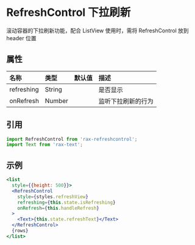 # RefreshControl 下拉刷新

滚动容器的下拉刷新功能，配合 ListView 使用时，需将 RefreshControl 放到 header 位置

## 属性

| 名称         | 类型     | 默认值  | 描述        |
| :--------- | :----- | :--- | :-------- |
| refreshing | String |      | 是否显示      |
| onRefresh  | Number |      | 监听下拉刷新的行为 |

## 引用

```jsx
import RefreshControl from 'rax-refreshcontrol';
import Text from 'rax-text';
```

## 示例

```jsx
<list
  style={{height: 500}}>
  <RefreshControl
    style={styles.refreshView}
    refreshing={this.state.isRefreshing}
    onRefresh={this.handleRefresh}
  >
    <Text>{this.state.refreshText}</Text>
  </RefreshControl>
  {rows}
</list>
```

```

```